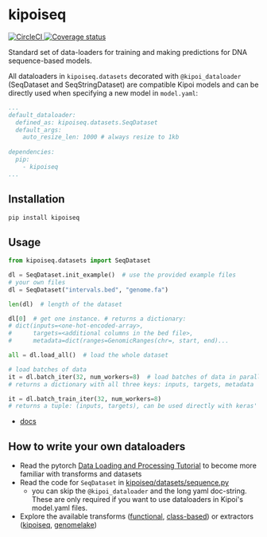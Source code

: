 # kipoiseq
<a href='https://circleci.com/gh/kipoi/kipoiseq'>
	<img alt='CircleCI' src='https://circleci.com/gh/kipoi/kipoiseq.svg?style=svg' style="max-height:20px;width:auto">
</a>
<a href=https://coveralls.io/github/kipoi/kipoiseq?branch=master>
	<img alt='Coverage status' src=https://coveralls.io/repos/github/kipoi/kipoiseq/badge.svg?branch=master style="max-height:20px;width:auto;">
</a>

Standard set of data-loaders for training and making predictions for DNA sequence-based models.

All dataloaders in `kipoiseq.datasets` decorated with `@kipoi_dataloader` (SeqDataset and SeqStringDataset) are compatible Kipoi models and can be directly used when specifying a new model in `model.yaml`:
```yaml
...
default_dataloader:
  defined_as: kipoiseq.datasets.SeqDataset
  default_args:
    auto_resize_len: 1000 # always resize to 1kb
    
dependencies:
  pip:
    - kipoiseq
...
```

## Installation

```bash
pip install kipoiseq
```

## Usage

```python
from kipoiseq.datasets import SeqDataset

dl = SeqDataset.init_example()  # use the provided example files
# your own files
dl = SeqDataset("intervals.bed", "genome.fa")

len(dl)  # length of the dataset

dl[0]  # get one instance. # returns a dictionary: 
# dict(inputs=<one-hot-encoded-array>, 
#      targets=<additional columns in the bed file>, 
#      metadata=dict(ranges=GenomicRanges(chr=, start, end)...

all = dl.load_all()  # load the whole dataset

# load batches of data
it = dl.batch_iter(32, num_workers=8)  # load batches of data in parallel using 8 workers
# returns a dictionary with all three keys: inputs, targets, metadata

it = dl.batch_train_iter(32, num_workers=8)
# returns a tuple: (inputs, targets), can be used directly with keras' `model.fit_generator`
```

- [docs](https://kipoi.org/kipoiseq/)

## How to write your own dataloaders
- Read the pytorch [Data Loading and Processing Tutorial](https://pytorch.org/tutorials/beginner/data_loading_tutorial.html) to become more familiar with transforms and datasets
- Read the code for `SeqDataset` in [kipoiseq/datasets/sequence.py](https://github.com/kipoi/kipoiseq/blob/master/kipoiseq/datasets/sequence.py)
  - you can skip the `@kipoi_dataloader` and the long yaml doc-string. These are only required if you want to use dataloaders in Kipoi's model.yaml files.
- Explore the available transforms ([functional](http://kipoi.org/kipoiseq/transforms/functional/), [class-based](http://kipoi.org/kipoiseq/transforms/transforms/)) or extractors ([kipoiseq](https://github.com/kipoi/kipoiseq/blob/master/kipoiseq/extractors.py), [genomelake](https://github.com/kundajelab/genomelake/blob/master/genomelake/extractors.py))
